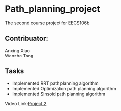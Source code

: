 # Path_planning_project
The second course project for EECS106b
## Contribuator:  
Anxing Xiao  
Wenzhe Tong  
## Tasks  
- Implemented RRT path planning algorithm  
- Implemented Optimization path planning algorithm  
- Implemented Sinsoid path planning algorithm  

Video Link:[Project 2](https://www.youtube.com/watch?v=kTJNIMPtPOw)
